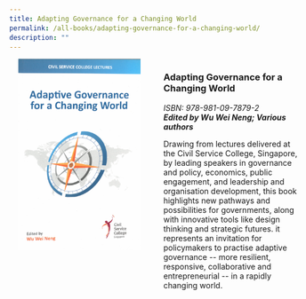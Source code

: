 ```yaml
---
title: Adapting Governance for a Changing World
permalink: /all-books/adapting-governance-for-a-changing-world/
description: ""
---
```

<style>

	
.grid-container {
	display: grid;
	grid-template-columns: 50% 50%;
	grid-gap: 5%
	}
	
img {
		object-fit: contain;
		width: 100%;
		height: 80%;
	}	

.chapter-divider {
	margin-top: 5%;
	}	
	

</style>


<div class="grid-container">
	<div class="grid-child"><img src="/images/Books/Adaptive%20Governance%20for%20a%20Changing%20World.png"></div>
	<div class="grid-child">
		<h3>Adapting Governance for a Changing World</h3>
		<i>ISBN: 978-981-09-7879-2</i><br>
		<b><i>Edited by Wu Wei Neng; Various authors</i></b>
		<p>Drawing from lectures delivered at the Civil Service College, Singapore, by leading speakers in governance and policy, economics, public engagement, and leadership and organisation development, this book highlights new pathways and possibilities for governments, along with innovative tools like design thinking and strategic futures. it represents an invitation for policymakers to practise adaptive governance -- more resilient, responsive, collaborative and entrepreneurial -- in a rapidly changing world.</p>
	</div>

</div>



<div>





</div>